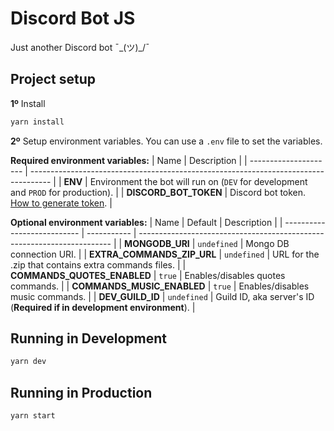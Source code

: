 # Discord Bot JS

Just another Discord bot ¯\_(ツ)\_/¯

## Project setup

**1º** Install

```bash
yarn install
```

**2º** Setup environment variables. You can use a `.env` file to set the variables.

**Required environment variables:**
| Name                  | Description                                                                         |
| --------------------- | ----------------------------------------------------------------------------------- |
| **ENV**               | Environment the bot will run on (`DEV` for development and `PROD` for production).  |
| **DISCORD_BOT_TOKEN** | Discord bot token. [How to generate token](docs/SETUP.md#3-generate-the-bot-token). |

**Optional environment variables:**
| Name                        | Default     | Description                                                             |
| --------------------------- | ----------- | ----------------------------------------------------------------------- |
| **MONGODB_URI**             | `undefined` | Mongo DB connection URI.                                                |
| **EXTRA_COMMANDS_ZIP_URL**  | `undefined` | URL for the .zip that contains extra commands files.                    |
| **COMMANDS_QUOTES_ENABLED** | `true`      | Enables/disables quotes commands.                                       |
| **COMMANDS_MUSIC_ENABLED**  | `true`      | Enables/disables music commands.                                        |
| **DEV_GUILD_ID**            | `undefined` | Guild ID, aka server's ID (**Required if in development environment**). |

## Running in Development

```bash
yarn dev
```

## Running in Production

```bash
yarn start
```
